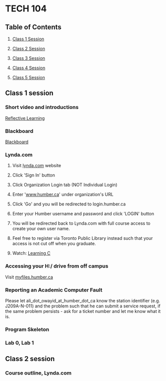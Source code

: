 TECH 104
========

Table of Contents
-----------------

1.  [Class 1 Session](#class-1-session)

2.  [Class 2 Session](#class-2-session)

3.  [Class 3 Session](#class-3-session)

4.  [Class 4 Session](#class-4-session)

5.  [Class 5 Session](#class-5-session)

Class 1 session
-------------

### Short video and introductions

[Reflective Learning](https://www.youtube.com/watch?v=kM-DXWEns2Y&t=28s)

### Blackboard

[Blackboard](https://learn.humber.ca)

### Lynda.com

1.  Visit [lynda.com](http://www.lynda.com) website

2.  Click 'Sign In' button

3.  Click Organization Login tab (NOT Individual Login)

4.  Enter 'www.humber.ca' under organization's URL

5.  Click 'Go' and you will be redirected to login.humber.ca

6.  Enter your Humber username and password and click 'LOGIN' button

7.  You will be redirected back to Lynda.com with full course access to create
    your own user name.

8.  Feel free to register via Toronto Public Library instead such that your
    access is not cut off when you graduate.

9.  Watch: [Learning C](https://www.lynda.com/C-tutorials/Learning-C/718661-2.html)

### Accessing your H:/ drive from off campus

Visit [myfiles.humber.ca](myfiles.humber.ca)

### Reporting an Academic Computer Fault

Please let ali_dot_owayid_at_humber_dot_ca know the station identifier (e.g. J209A-N-011)
and the problem such that he can submit a service request, if the same problem
persists - ask for a ticket number and let me know what it is.

### Program Skeleton

### Lab 0, Lab 1

Class 2 session
-------------

### Course outline, Lynda.com

